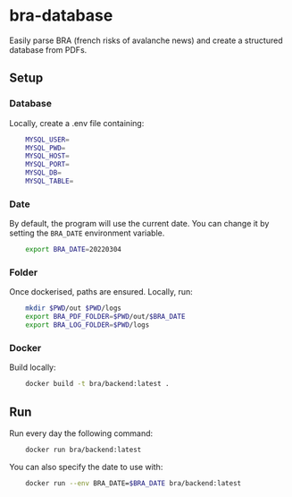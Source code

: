 # bra-database

Easily parse BRA (french risks of avalanche news) and create a structured database from PDFs.

## Setup

### Database

Locally, create a .env file containing:

```bash
    MYSQL_USER=
    MYSQL_PWD=
    MYSQL_HOST=
    MYSQL_PORT=
    MYSQL_DB=
    MYSQL_TABLE=
```

### Date

By default, the program will use the current date. You can change it by setting the `BRA_DATE` environment variable.

```bash
    export BRA_DATE=20220304
```

### Folder

Once dockerised, paths are ensured. Locally, run:

```bash
    mkdir $PWD/out $PWD/logs
    export BRA_PDF_FOLDER=$PWD/out/$BRA_DATE
    export BRA_LOG_FOLDER=$PWD/logs
```

### Docker

Build locally:

```bash
    docker build -t bra/backend:latest .
```

## Run

Run every day the following command:

```bash
    docker run bra/backend:latest
```

You can also specify the date to use with:

```bash
    docker run --env BRA_DATE=$BRA_DATE bra/backend:latest
```
